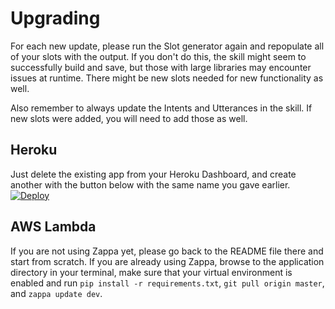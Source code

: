 # Upgrading

For each new update, please run the Slot generator again and repopulate all of your slots with the output. If you don't do this, the skill might seem to successfully build and save, but those with large libraries may encounter issues at runtime. There might be new slots needed for new functionality as well.

Also remember to always update the Intents and Utterances in the skill. If new slots were added, you will need to add those as well.

## Heroku

Just delete the existing app from your Heroku Dashboard, and create another with the button below with the same name you gave earlier.
[![Deploy](https://www.herokucdn.com/deploy/button.svg)](https://www.heroku.com/deploy/?template=https://github.com/m0ngr31/kodi-alexa)

## AWS Lambda

If you are not using Zappa yet, please go back to the README file there and start from scratch. If you are already using Zappa, browse to the application directory in your terminal, make sure that your virtual environment is enabled and run `pip install -r requirements.txt`, `git pull origin master`, and `zappa update dev`.
